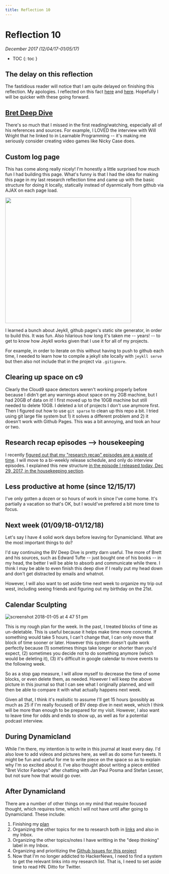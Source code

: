 ```yaml
---
title: Reflection 10
---
```


# Reflection 10

_December 2017 (12/04/17-01/05/17)_

* TOC
{: toc } 


## The delay on this reflection

The fastidious reader will notice that I am quite delayed on finishing this reflection. My apologies. I reflected on this fact [here](http://futureofcoding.org/log#where-have-i-been-this-week) and [here](http://futureofcoding.org/log#reflecting-on-reflection-10). Hopefully I will be quicker with these going forward.

## [Bret Deep Dive](http://futureofcoding.org/notes/bret-victor/)

There's so much that I missed in the first reading/watching, especially all of his references and sources. For example, I LOVED the interview with Will Wright that he linked to in Learnable Programming -- it's making me seriously consider creating video games like Nicky Case does.

## Custom log page

This has come along really nicely! I'm honestly a little surprised how much fun I had building this page. What's funny is that I had the idea for making this page in my last research reflection time and came up with the basic structure for doing it locally, statically instead of dyanmically from github via AJAX on each page load.

<img src="https://user-images.githubusercontent.com/2288939/34268155-b2e1fb02-e64d-11e7-8c28-154516fa02d1.png" width="400">

I learned a bunch about Jeykll, github pages's static site generator, in order to build this. It was fun. Also hilarious how long it's taken me --  years! -- to get to know how Jeykll works given that I use it for all of my projects.

For example, in order to iterate on this without having to push to github each time, I needed to learn how to compile a jekyll site locally with `jeykll serve` but then also not include that in the project via `.gitignore`.

## Clearing up space on c9

Clearly the Cloud9 space detectors weren't working properly before because I didn't get any warnings about space on my 2GB machine, but I had 20GB of data on it! I first moved up to the 10GB machine but still needed to delete 10GB. I deleted a lot of projects I don't use anymore first. Then I figured out how to use `git sparse` to clean up this repo a bit. I tried using git large file system but 1) it solves a different problem and 2) it doesn't work with Github Pages. This was a bit annoying, and took an hour or two.

## Research recap episodes --> housekeeping

I recently [figured out that my "research recap" episodes are a waste of time](http://futureofcoding.org/log#cons-and-pros-of-my-current-schedule). I will move to a bi-weekly release schedule, and only do interview episodes. I explained this new structure [in the episode I released today, Dec 29, 2017, in the housekeeping section](/episodes/20).

## Less productive at home (since 12/15/17)

I've only gotten a dozen or so hours of work in since I've come home. It's partially a vacation so that's OK, but I would've prefered a bit more time to focus.

## Next week (01/09/18-01/12/18)

Let's say I have 4 solid work days before leaving for Dynamicland. What are the most important things to do?

I'd say continuing the BV Deep Dive is pretty darn useful. The more of Brett and his sources, such as Edward Tufte -- just bought one of his books -- in my head, the better I will be able to absorb and communicate while there. I think I may be able to even finish this deep dive if I really put my head down and don't get distracted by emails and whatnot.

However, I will also want to set aside time next week to organize my trip out west, including seeing friends and figuring out my birthday on the 21st.

## Calendar Sculpting

![screenshot 2018-01-05 at 4 47 51 pm](https://user-images.githubusercontent.com/2288939/34630320-9858384e-f239-11e7-8351-3a875ab05189.png)

This is my rough plan for the week. In the past, I treated blocks of time as un-deletable. This is useful because it helps make time more concrete. If something would take 5 hours, I can't change that, I can only move that block of time sooner or later. However this system doesn't quite work perfectly because (1) sometimes things take longer or shorter than you'd expect, (2) sometimes you decide not to do something anymore (which would be deleting it), (3) it's difficult in google calendar to move events to the following week. 

So as a stop gap measure, I will allow myself to decrease the time of some blocks, or even delete them, as needed. However I will keep the above picture in this journal so that I can see what I originally planned, and will then be able to compare it with what actually happens next week.

Given all that, I think it's realisitic to assume I'll get 15 hours (possibly as much as 25 if I'm really focused) of BV deep dive in next week, which I think will be more than enough to be prepared for my visit. However, I also want to leave time for odds and ends to show up, as well as for a potential podcast interview.

## During Dynamicland

While I'm there, my intention is to write in this journal at least every day. I'd also love to add videos and pictures here, as well as do some fun tweets. It might be fun and useful for me to write piece on the space so as to explain why I'm so excited about it. I've also thought about writing a piece entitled "Bret Victor Fanboys" after chatting with Jan Paul Posma and Stefan Lesser, but not sure how that would go over.

## After Dynamicland

There are a number of other things on my mind that require focused thought, which requires time, which I will not have until after going to Dynamicland. These include:

1. Finishing my [plan](/plan)
2. Organizing the other topics for me to research both in [links](/links) and also in my Inbox.
3. Organizing the other topics/notes I have writting in the "deep thinking" label in my Inbox.
4. Organizing and prioritizing the [Github Issues for this project](https://github.com/stevekrouse/futureofcoding.org/issues)
5. Now that I'm no longer addicted to HackerNews, I need to find a system to get the relevant links into my research list. That is, I need to set aside time to read HN. Ditto for Twitter.

<script>

(function(i,s,o,g,r,a,m){i['GoogleAnalyticsObject']=r;i[r]=i[r]||function(){
(i[r].q=i[r].q||[]).push(arguments)},i[r].l=1*new Date();a=s.createElement(o),
m=s.getElementsByTagName(o)[0];a.async=1;a.src=g;m.parentNode.insertBefore(a,m)
})(window,document,'script','https://www.google-analytics.com/analytics.js','ga');

ga('create', 'UA-103157758-1', 'auto');
ga('send', 'pageview');

</script>
